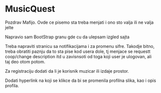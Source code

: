 # MusicQuest
Pozdrav Mafijo.
Ovde ce pisemo sta treba menjati i ono sto valja ili ne valja jelte

Napravio sam BootStrap granu gde cu da ulepsam izgled sajta

Treba napraviti stranicu sa notifikacijama i za promenu sifre.
Takodje bitno, treba obratiti paznju da to sta pise kod usera dole, tj menjace se requestt coop/change description itd u zavisnsoti od toga koji user je ulogovan, ali taj deo otom potom.

Za registraciju dodati da li je korisnik muzicar ili izdaje prostor.

Dodati hyperlink na koji se klikce da bi se promenila profilna slika, kao i opis profila.
